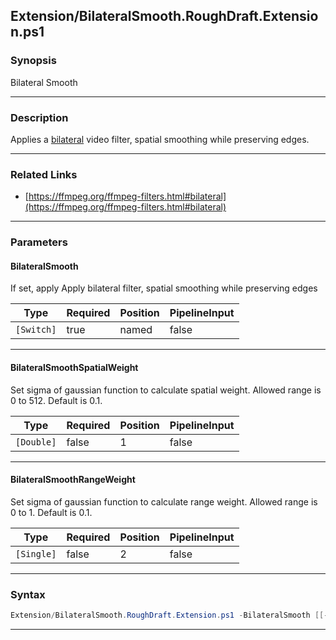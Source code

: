 
Extension/BilateralSmooth.RoughDraft.Extension.ps1
--------------------------------------------------
### Synopsis
Bilateral Smooth

---
### Description

Applies a [bilateral](https://ffmpeg.org/ffmpeg-filters.html#bilateral) video filter, spatial smoothing while preserving edges.

---
### Related Links
* [https://ffmpeg.org/ffmpeg-filters.html#bilateral](https://ffmpeg.org/ffmpeg-filters.html#bilateral)



---
### Parameters
#### **BilateralSmooth**

If set, apply Apply bilateral filter, spatial smoothing while preserving edges






|Type      |Required|Position|PipelineInput|
|----------|--------|--------|-------------|
|`[Switch]`|true    |named   |false        |



---
#### **BilateralSmoothSpatialWeight**

Set sigma of gaussian function to calculate spatial weight. Allowed range is 0 to 512. Default is 0.1.






|Type      |Required|Position|PipelineInput|
|----------|--------|--------|-------------|
|`[Double]`|false   |1       |false        |



---
#### **BilateralSmoothRangeWeight**

Set sigma of gaussian function to calculate range weight. Allowed range is 0 to 1. Default is 0.1.






|Type      |Required|Position|PipelineInput|
|----------|--------|--------|-------------|
|`[Single]`|false   |2       |false        |



---
### Syntax
```PowerShell
Extension/BilateralSmooth.RoughDraft.Extension.ps1 -BilateralSmooth [[-BilateralSmoothSpatialWeight] <Double>] [[-BilateralSmoothRangeWeight] <Single>] [<CommonParameters>]
```
---




